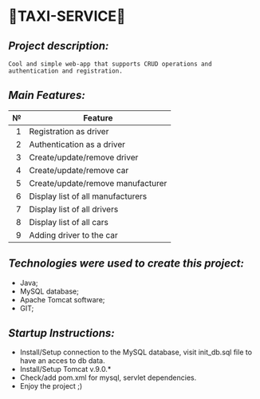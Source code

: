 # 🚖TAXI-SERVICE🚖

## *Project description:*
```
Cool and simple web-app that supports CRUD operations and authentication and registration.
```
## *Main Features:*

|  №   |          Feature                 |
|-----:|----------------------------------|
|     1| Registration as driver           |
|     2| Authentication as a driver       |
|     3| Create/update/remove driver      |
|     4| Create/update/remove car         |
|     5| Create/update/remove manufacturer|
|     6| Display list of all manufacturers|
|     7| Display list of all drivers      |
|     8| Display list of all cars         |
|     9| Adding driver to the car         |

## *Technologies were used to create this project:*

- Java;
- MySQL database;
- Apache Tomcat software;
- GIT;

## *Startup Instructions:*
	
- Install/Setup connection to the MySQL database, visit init_db.sql file to have an acces to db data.
- Install/Setup Tomcat v.9.0.* 
- Check/add pom.xml for mysql, servlet dependencies.
- Enjoy the project ;)
